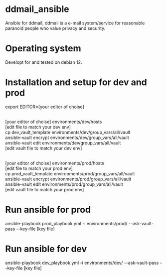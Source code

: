 # ddmail_ansible
Ansible for ddmail, ddmail is a e-mail system/service for reasonable paranoid people who value privacy and security.

# Operating system
Developt for and tested on debian 12.

# Installation and setup for dev and prod
export EDITOR=[your editor of choise]<br><br>

[your editor of choise] environments/dev/hosts<br>
[edit file to match your dev env]<br>
cp dev_vault_template environments/dev/group_vars/all/vault<br>
ansible-vault encrypt environments/dev/group_vars/all/vault<br>
ansible-vault edit environments/dev/group_vars/all/vault<br>
[edit vault file to match your dev env]<br><br>

[your editor of choise] environments/prod/hosts<br>
[edit file to match your prod env]<br>
cp prod_vault_template environments/prod/group_vars/all/vault<br>
ansible-vault encrypt environments/prod/group_vars/all/vault<br>
ansible-vault edit environments/prod/group_vars/all/vault<br>
[edit vault file to match your prod env]<br>

# Run ansible for prod
ansible-playbook prod_playbook.yml -i environments/prod/ --ask-vault-pass --key-file [key file]

# Run ansible for dev
ansible-playbook dev_playbook.yml -i environments/dev/ --ask-vault-pass --key-file [key file]

